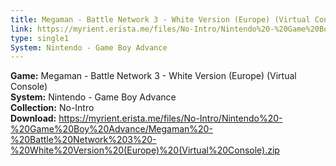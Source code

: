 ```yaml
---
title: Megaman - Battle Network 3 - White Version (Europe) (Virtual Console)
link: https://myrient.erista.me/files/No-Intro/Nintendo%20-%20Game%20Boy%20Advance/Megaman%20-%20Battle%20Network%203%20-%20White%20Version%20(Europe)%20(Virtual%20Console).zip
type: single1
System: Nintendo - Game Boy Advance
---
```

<b>Game:</b> Megaman - Battle Network 3 - White Version (Europe) (Virtual Console)<br>
<b>System:</b> Nintendo - Game Boy Advance<br>
<b>Collection:</b> No-Intro<br>
<b>Download:</b> https://myrient.erista.me/files/No-Intro/Nintendo%20-%20Game%20Boy%20Advance/Megaman%20-%20Battle%20Network%203%20-%20White%20Version%20(Europe)%20(Virtual%20Console).zip